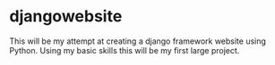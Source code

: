 # djangowebsite

This will be my attempt at creating a django framework website using Python. Using my basic skills this will be my first large project.

